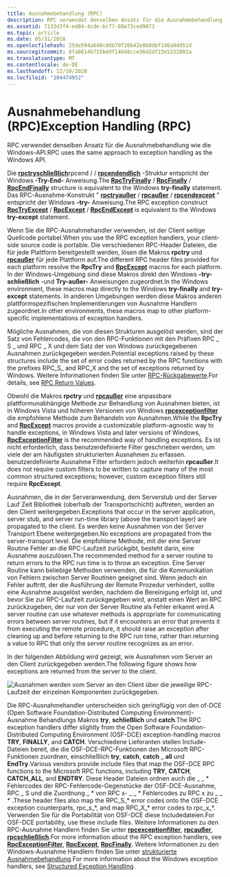 ```yaml
---
title: Ausnahmebehandlung (RPC)
description: RPC verwendet denselben Ansatz für die Ausnahmebehandlung wie die Windows-API.
ms.assetid: 7133d3f4-ed84-4cde-bc77-88e73ced9073
ms.topic: article
ms.date: 05/31/2018
ms.openlocfilehash: 25de594a648cddb70f26b42e8b0dbf1d6a9dd51d
ms.sourcegitcommit: 8fa6614b715bddf14648cce36d2df22e5232801a
ms.translationtype: MT
ms.contentlocale: de-DE
ms.lasthandoff: 12/10/2020
ms.locfileid: "104474952"
---
```

# <a name="exception-handling-rpc"></a><span data-ttu-id="ddf83-103">Ausnahmebehandlung (RPC)</span><span class="sxs-lookup"><span data-stu-id="ddf83-103">Exception Handling (RPC)</span></span>

<span data-ttu-id="ddf83-104">RPC verwendet denselben Ansatz für die Ausnahmebehandlung wie die Windows-API.</span><span class="sxs-lookup"><span data-stu-id="ddf83-104">RPC uses the same approach to exception handling as the Windows API.</span></span>

<span data-ttu-id="ddf83-105">Die [**rpctryschließlich**](rpctryfinally.md)rpcend  /  [](/previous-versions/aa375699(v=vs.80))  /  [**rpcendendlich**](/previous-versions/aa375634(v=vs.80)) -Struktur entspricht der Windows **-Try-End-** Anweisung.</span><span class="sxs-lookup"><span data-stu-id="ddf83-105">The [**RpcTryFinally**](rpctryfinally.md) / [**RpcFinally**](/previous-versions/aa375699(v=vs.80)) / [**RpcEndFinally**](/previous-versions/aa375634(v=vs.80)) structure is equivalent to the Windows **try-finally** statement.</span></span> <span data-ttu-id="ddf83-106">Das RPC-Ausnahme-Konstrukt " [**rpctryaußer**](rpctryexcept.md)  /  [**rpcaußer**](/windows/desktop/api/Rpc/nf-rpc-rpcexcept)  /  [**rpcendexcept**](/previous-versions/aa375629(v=vs.80)) " entspricht der Windows **-try-** Anweisung.</span><span class="sxs-lookup"><span data-stu-id="ddf83-106">The RPC exception construct [**RpcTryExcept**](rpctryexcept.md) / [**RpcExcept**](/windows/desktop/api/Rpc/nf-rpc-rpcexcept) / [**RpcEndExcept**](/previous-versions/aa375629(v=vs.80)) is equivalent to the Windows **try-except** statement.</span></span>

<span data-ttu-id="ddf83-107">Wenn Sie die RPC-Ausnahmehandler verwenden, ist der Client seitige Quellcode portabel.</span><span class="sxs-lookup"><span data-stu-id="ddf83-107">When you use the RPC exception handlers, your client-side source code is portable.</span></span> <span data-ttu-id="ddf83-108">Die verschiedenen RPC-Header Dateien, die für jede Plattform bereitgestellt werden, lösen die Makros **rpctry** und [**rpcaußer**](/windows/desktop/api/Rpc/nf-rpc-rpcexcept) für jede Plattform auf.</span><span class="sxs-lookup"><span data-stu-id="ddf83-108">The different RPC header files provided for each platform resolve the **RpcTry** and [**RpcExcept**](/windows/desktop/api/Rpc/nf-rpc-rpcexcept) macros for each platform.</span></span> <span data-ttu-id="ddf83-109">In der Windows-Umgebung sind diese Makros direkt den Windows **-try-schließlich** -und **Try-außer-** Anweisungen zugeordnet.</span><span class="sxs-lookup"><span data-stu-id="ddf83-109">In the Windows environment, these macros map directly to the Windows **try-finally** and **try-except** statements.</span></span> <span data-ttu-id="ddf83-110">In anderen Umgebungen werden diese Makros anderen plattformspezifischen Implementierungen von Ausnahme Handlern zugeordnet.</span><span class="sxs-lookup"><span data-stu-id="ddf83-110">In other environments, these macros map to other platform-specific implementations of exception handlers.</span></span>

<span data-ttu-id="ddf83-111">Mögliche Ausnahmen, die von diesen Strukturen ausgelöst werden, sind der Satz von Fehlercodes, die von den RPC-Funktionen mit den Präfixen RPC \_ S \_ und RPC \_ X und dem Satz der von Windows zurückgegebenen Ausnahmen zurückgegeben werden.</span><span class="sxs-lookup"><span data-stu-id="ddf83-111">Potential exceptions raised by these structures include the set of error codes returned by the RPC functions with the prefixes RPC\_S\_ and RPC\_X and the set of exceptions returned by Windows.</span></span> <span data-ttu-id="ddf83-112">Weitere Informationen finden Sie unter [RPC-Rückgabewerte](rpc-return-values.md).</span><span class="sxs-lookup"><span data-stu-id="ddf83-112">For details, see [RPC Return Values](rpc-return-values.md).</span></span>

<span data-ttu-id="ddf83-113">Obwohl die Makros **rpctry** und [**rpcaußer**](/windows/desktop/api/Rpc/nf-rpc-rpcexcept) eine anpassbare plattformunabhängige Methode zur Behandlung von Ausnahmen bieten, ist in Windows Vista und höheren Versionen von Windows [**rpcexceptionfilter**](/windows/desktop/api/Rpcdce/nf-rpcdce-rpcexceptionfilter) die empfohlene Methode zum Behandeln von Ausnahmen.</span><span class="sxs-lookup"><span data-stu-id="ddf83-113">While the **RpcTry** and [**RpcExcept**](/windows/desktop/api/Rpc/nf-rpc-rpcexcept) macros provide a customizable platform-agnostic way to handle exceptions, in Windows Vista and later versions of Windows, [**RpcExceptionFilter**](/windows/desktop/api/Rpcdce/nf-rpcdce-rpcexceptionfilter) is the recommended way of handling exceptions.</span></span> <span data-ttu-id="ddf83-114">Es ist nicht erforderlich, dass benutzerdefinierte Filter geschrieben werden, um viele der am häufigsten strukturierten Ausnahmen zu erfassen. benutzerdefinierte Ausnahme Filter erfordern jedoch weiterhin **rpcaußer**.</span><span class="sxs-lookup"><span data-stu-id="ddf83-114">It does not require custom filters to be written to capture many of the most common structured exceptions; however, custom exception filters still require **RpcExcept**.</span></span>

<span data-ttu-id="ddf83-115">Ausnahmen, die in der Serveranwendung, dem Serverstub und der Server Lauf Zeit Bibliothek (oberhalb der Transportschicht) auftreten, werden an den Client weitergegeben.</span><span class="sxs-lookup"><span data-stu-id="ddf83-115">Exceptions that occur in the server application, server stub, and server run-time library (above the transport layer) are propagated to the client.</span></span> <span data-ttu-id="ddf83-116">Es werden keine Ausnahmen von der Server Transport Ebene weitergegeben.</span><span class="sxs-lookup"><span data-stu-id="ddf83-116">No exceptions are propagated from the server-transport level.</span></span> <span data-ttu-id="ddf83-117">Die empfohlene Methode, mit der eine Server Routine Fehler an die RPC-Laufzeit zurückgibt, besteht darin, eine Ausnahme auszulösen.</span><span class="sxs-lookup"><span data-stu-id="ddf83-117">The recommended method for a server routine to return errors to the RPC run time is to throw an exception.</span></span> <span data-ttu-id="ddf83-118">Eine Server Routine kann beliebige Methoden verwenden, die für die Kommunikation von Fehlern zwischen Server Routinen geeignet sind. Wenn jedoch ein Fehler auftritt, der die Ausführung der Remote Prozedur verhindert, sollte eine Ausnahme ausgelöst werden, nachdem die Bereinigung erfolgt ist, und bevor Sie zur RPC-Laufzeit zurückgegeben wird, anstatt einen Wert an RPC zurückzugeben, der nur von der Server Routine als Fehler erkannt wird.</span><span class="sxs-lookup"><span data-stu-id="ddf83-118">A server routine can use whatever methods is appropriate for communicating errors between server routines, but if it encounters an error that prevents it from executing the remote procedure, it should raise an exception after cleaning up and before returning to the RPC run time, rather than returning a value to RPC that only the server routine recognizes as an error.</span></span>

<span data-ttu-id="ddf83-119">In der folgenden Abbildung wird gezeigt, wie Ausnahmen vom Server an den Client zurückgegeben werden.</span><span class="sxs-lookup"><span data-stu-id="ddf83-119">The following figure shows how exceptions are returned from the server to the client.</span></span>

![Ausnahmen werden vom Server an den Client über die jeweilige RPC-Laufzeit der einzelnen Komponenten zurückgegeben.](images/prog-a20.png)

<span data-ttu-id="ddf83-121">Die RPC-Ausnahmehandler unterscheiden sich geringfügig von den of-DCE (Open Software Foundation-Distributed Computing Environment)-Ausnahme Behandlungs Makros **try**, **schließlich** und **catch**.</span><span class="sxs-lookup"><span data-stu-id="ddf83-121">The RPC exception handlers differ slightly from the Open Software Foundation-Distributed Computing Environment (OSF-DCE) exception-handling macros **TRY**, **FINALLY**, and **CATCH**.</span></span> <span data-ttu-id="ddf83-122">Verschiedene Lieferanten stellen Include-Dateien bereit, die die OSF-DCE-RPC-Funktionen den Microsoft RPC-Funktionen zuordnen, einschließlich **try**, **catch**, **catch** \_ **all** und **EndTry**.</span><span class="sxs-lookup"><span data-stu-id="ddf83-122">Various vendors provide include files that map the OSF-DCE RPC functions to the Microsoft RPC functions, including **TRY**, **CATCH**, **CATCH**\_**ALL**, and **ENDTRY**.</span></span> <span data-ttu-id="ddf83-123">Diese Header Dateien ordnen auch die \_ \_ \* Fehlercodes der RPC-Fehlercode-Gegenstücke der OSF-DCE-Ausnahme, RPC \_ S und die Zuordnung \_ \* von RPC x- \_ \_ \* Fehlercodes zu RPC x zu \_ \_ \* .</span><span class="sxs-lookup"><span data-stu-id="ddf83-123">These header files also map the RPC\_S\_\* error codes onto the OSF-DCE exception counterparts, rpc\_s\_\*, and map RPC\_X\_\* error codes to rpc\_x\_\*.</span></span> <span data-ttu-id="ddf83-124">Verwenden Sie für die Portabilität von OSF-DCE diese Includedateien.</span><span class="sxs-lookup"><span data-stu-id="ddf83-124">For OSF-DCE portability, use these include files.</span></span> <span data-ttu-id="ddf83-125">Weitere Informationen zu den RPC-Ausnahme Handlern finden Sie unter [**rpcexceptionfilter**](/windows/desktop/api/Rpcdce/nf-rpcdce-rpcexceptionfilter), [**rpcaußer**](/windows/desktop/api/Rpc/nf-rpc-rpcexcept), [**rpcschließlich**](/previous-versions/aa375699(v=vs.80)).</span><span class="sxs-lookup"><span data-stu-id="ddf83-125">For more information about the RPC exception handlers, see [**RpcExceptionFilter**](/windows/desktop/api/Rpcdce/nf-rpcdce-rpcexceptionfilter), [**RpcExcept**](/windows/desktop/api/Rpc/nf-rpc-rpcexcept), [**RpcFinally**](/previous-versions/aa375699(v=vs.80)).</span></span> <span data-ttu-id="ddf83-126">Weitere Informationen zu den Windows-Ausnahme Handlern finden Sie unter [strukturierte Ausnahmebehandlung](/windows/desktop/Debug/structured-exception-handling).</span><span class="sxs-lookup"><span data-stu-id="ddf83-126">For more information about the Windows exception handlers, see [Structured Exception Handling](/windows/desktop/Debug/structured-exception-handling).</span></span>

 

 
